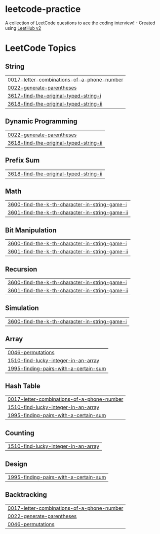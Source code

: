 # leetcode-practice
A collection of LeetCode questions to ace the coding interview! - Created using [LeetHub v2](https://github.com/arunbhardwaj/LeetHub-2.0)

<!---LeetCode Topics Start-->
# LeetCode Topics
## String
|  |
| ------- |
| [0017-letter-combinations-of-a-phone-number](https://github.com/msboffl/leetcode-practice/tree/master/0017-letter-combinations-of-a-phone-number) |
| [0022-generate-parentheses](https://github.com/msboffl/leetcode-practice/tree/master/0022-generate-parentheses) |
| [3617-find-the-original-typed-string-i](https://github.com/msboffl/leetcode-practice/tree/master/3617-find-the-original-typed-string-i) |
| [3618-find-the-original-typed-string-ii](https://github.com/msboffl/leetcode-practice/tree/master/3618-find-the-original-typed-string-ii) |
## Dynamic Programming
|  |
| ------- |
| [0022-generate-parentheses](https://github.com/msboffl/leetcode-practice/tree/master/0022-generate-parentheses) |
| [3618-find-the-original-typed-string-ii](https://github.com/msboffl/leetcode-practice/tree/master/3618-find-the-original-typed-string-ii) |
## Prefix Sum
|  |
| ------- |
| [3618-find-the-original-typed-string-ii](https://github.com/msboffl/leetcode-practice/tree/master/3618-find-the-original-typed-string-ii) |
## Math
|  |
| ------- |
| [3600-find-the-k-th-character-in-string-game-i](https://github.com/msboffl/leetcode-practice/tree/master/3600-find-the-k-th-character-in-string-game-i) |
| [3601-find-the-k-th-character-in-string-game-ii](https://github.com/msboffl/leetcode-practice/tree/master/3601-find-the-k-th-character-in-string-game-ii) |
## Bit Manipulation
|  |
| ------- |
| [3600-find-the-k-th-character-in-string-game-i](https://github.com/msboffl/leetcode-practice/tree/master/3600-find-the-k-th-character-in-string-game-i) |
| [3601-find-the-k-th-character-in-string-game-ii](https://github.com/msboffl/leetcode-practice/tree/master/3601-find-the-k-th-character-in-string-game-ii) |
## Recursion
|  |
| ------- |
| [3600-find-the-k-th-character-in-string-game-i](https://github.com/msboffl/leetcode-practice/tree/master/3600-find-the-k-th-character-in-string-game-i) |
| [3601-find-the-k-th-character-in-string-game-ii](https://github.com/msboffl/leetcode-practice/tree/master/3601-find-the-k-th-character-in-string-game-ii) |
## Simulation
|  |
| ------- |
| [3600-find-the-k-th-character-in-string-game-i](https://github.com/msboffl/leetcode-practice/tree/master/3600-find-the-k-th-character-in-string-game-i) |
## Array
|  |
| ------- |
| [0046-permutations](https://github.com/msboffl/leetcode-practice/tree/master/0046-permutations) |
| [1510-find-lucky-integer-in-an-array](https://github.com/msboffl/leetcode-practice/tree/master/1510-find-lucky-integer-in-an-array) |
| [1995-finding-pairs-with-a-certain-sum](https://github.com/msboffl/leetcode-practice/tree/master/1995-finding-pairs-with-a-certain-sum) |
## Hash Table
|  |
| ------- |
| [0017-letter-combinations-of-a-phone-number](https://github.com/msboffl/leetcode-practice/tree/master/0017-letter-combinations-of-a-phone-number) |
| [1510-find-lucky-integer-in-an-array](https://github.com/msboffl/leetcode-practice/tree/master/1510-find-lucky-integer-in-an-array) |
| [1995-finding-pairs-with-a-certain-sum](https://github.com/msboffl/leetcode-practice/tree/master/1995-finding-pairs-with-a-certain-sum) |
## Counting
|  |
| ------- |
| [1510-find-lucky-integer-in-an-array](https://github.com/msboffl/leetcode-practice/tree/master/1510-find-lucky-integer-in-an-array) |
## Design
|  |
| ------- |
| [1995-finding-pairs-with-a-certain-sum](https://github.com/msboffl/leetcode-practice/tree/master/1995-finding-pairs-with-a-certain-sum) |
## Backtracking
|  |
| ------- |
| [0017-letter-combinations-of-a-phone-number](https://github.com/msboffl/leetcode-practice/tree/master/0017-letter-combinations-of-a-phone-number) |
| [0022-generate-parentheses](https://github.com/msboffl/leetcode-practice/tree/master/0022-generate-parentheses) |
| [0046-permutations](https://github.com/msboffl/leetcode-practice/tree/master/0046-permutations) |
<!---LeetCode Topics End-->